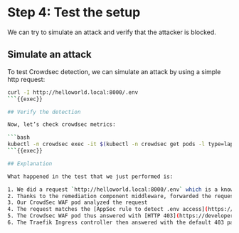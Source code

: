 # Step 4: Test the setup

We can try to simulate an attack and verify that the attacker is blocked.

## Simulate an attack

To test Crowdsec detection, we can simulate an attack by using a simple http request:

```bash
curl -I http://helloworld.local:8000/.env
```{{exec}}

## Verify the detection

Now, let’s check crowdsec metrics:

```bash
kubectl -n crowdsec exec -it $(kubectl -n crowdsec get pods -l type=lapi -o jsonpath='{.items[0].metadata.name}') -- cscli metrics show appsec
```{{exec}}

## Explanation

What happened in the test that we just performed is:

1. We did a request `http://helloworld.local:8000/.env` which is a known attack vector.
2. Thanks to the remediation component middleware, forwarded the request to the CrowdSec WAF pod.
3. Our CrowdSec WAF pod analyzed the request
4. The request matches the [AppSec rule to detect .env access](https://app.crowdsec.net/hub/author/crowdsecurity/appsec-rules/vpatch-env-access)
5. The Crowdsec WAF pod thus answered with [HTTP 403](https://developer.mozilla.org/en-US/docs/Web/HTTP/Status/403) to the remediation component middleware, indicating that the request must be blocked.
6. The Traefik Ingress controller then answered with the default 403 page.